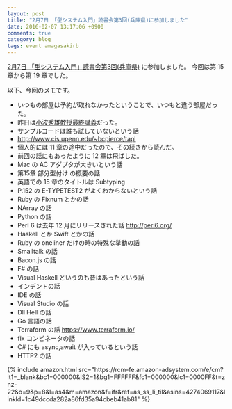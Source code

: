 ```yaml
---
layout: post
title: "2月7日 「型システム入門」読書会第3回(兵庫県)に参加しました"
date: 2016-02-07 13:17:06 +0900
comments: true
category: blog
tags: event amagasakirb
---
```

[2月7日 「型システム入門」読書会第3回(兵庫県)](http://kokucheese.com/event/index/372662/ "2月7日 「型システム入門」読書会第3回(兵庫県)")
に参加しました。
今回は第 15 章から第 19 章でした。

<!--more-->

以下、今回のメモです。

- いつもの部屋は予約が取れなかったということで、いつもと違う部屋だった。
- 昨日は[小波秀雄教授最終講義](https://konamifl.doorkeeper.jp/ "小波秀雄教授最終講義")だった。
- サンプルコードは誰も試していないという話
- <http://www.cis.upenn.edu/~bcpierce/tapl>
- 個人的には 11 章の途中だったので、その続きから読んだ。
- 前回の話にもあったように 12 章は飛ばした。
- Mac の AC アダプタが大きいという話
- 第15章 部分型付け の概要の話
- 英語での 15 章のタイトルは Subtyping
- P.152 の E-TYPETEST2 がよくわからないという話
- Ruby の Fixnum とかの話
- NArray の話
- Python の話
- Perl 6 は去年 12 月にリリースされた話 <http://perl6.org/>
- Haskell とか Swift とかの話
- Ruby の oneliner だけの時の特殊な挙動の話
- Smalltalk の話
- Bacon.js の話
- F# の話
- Visual Haskell というのも昔はあったという話
- インデントの話
- IDE の話
- Visual Studio の話
- Dll Hell の話
- Go 言語の話
- Terraform の話 <https://www.terraform.io/>
- fix コンビネータの話
- C# にも async,await が入っているという話
- HTTP2 の話

<div class="amazon">
{% include amazon.html src="https://rcm-fe.amazon-adsystem.com/e/cm?lt1=_blank&bc1=000000&IS2=1&bg1=FFFFFF&fc1=000000&lc1=0000FF&t=znz-22&o=9&p=8&l=as4&m=amazon&f=ifr&ref=as_ss_li_til&asins=4274069117&linkId=1c49dccda282a86fd35a94cbeb41ab81" %}
</div>
